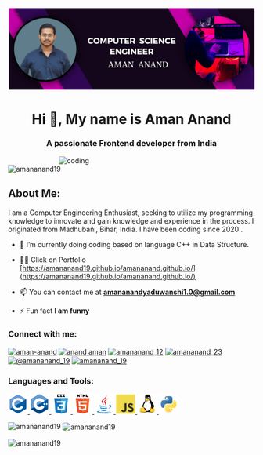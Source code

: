 ![logo](https://github.com/amananand19/aman-anand/blob/main/Screenshot%20from%202024-05-21%2012-23-28.png)
<h1 align="center">Hi 👋, My name is Aman Anand</h1>
<h3 align="center">A passionate Frontend developer from India</h3>
<img align="right" alt="coding" width="400" src="https://camo.githubusercontent.com/7de37139d0b4c1ce40865e799b446c0e963a3dd8fb68d239707237c40604fa3d/68747470733a2f2f63646e2e6472696262626c652e636f6d2f75736572732f3733303730332f73637265656e73686f74732f363538313234332f6176656e746f2e676966">

<p align="left"> <img src="https://komarev.com/ghpvc/?username=amananand19&label=Profile%20views&color=0e75b6&style=flat" alt="amananand19" /> </p>
<h2 align="left">About Me:</h2>
I am a Computer Engineering Enthusiast, seeking to utilize my programming knowledge to innovate and gain knowledge and experience in the process. I originated from Madhubani, Bihar, India. I have been coding since 2020 .


- 🌱 I’m currently doing coding based on language C++ in Data Structure.

- 👨‍💻 Click on Portfolio [https://amananand19.github.io/amananand.github.io/](https://amananand19.github.io/amananand.github.io/)

- 📫 You can contact me at **amananandyaduwanshi1.0@gmail.com**

- ⚡ Fun fact **I am funny**
<h3 align="left">Connect with me:</h3>
<p align="left">
<a href="https://linkedin.com/in/aman-anand" target="blank"><img align="center" src="https://raw.githubusercontent.com/rahuldkjain/github-profile-readme-generator/master/src/images/icons/Social/linked-in-alt.svg" alt="aman-anand" height="30" width="40" /></a>
<a href="https://fb.com/anand aman" target="blank"><img align="center" src="https://raw.githubusercontent.com/rahuldkjain/github-profile-readme-generator/master/src/images/icons/Social/facebook.svg" alt="anand aman" height="30" width="40" /></a>
<a href="https://instagram.com/amananand_12" target="blank"><img align="center" src="https://raw.githubusercontent.com/rahuldkjain/github-profile-readme-generator/master/src/images/icons/Social/instagram.svg" alt="amananand_12" height="30" width="40" /></a>
<a href="https://www.codechef.com/users/amananand_23" target="blank"><img align="center" src="https://cdn.jsdelivr.net/npm/simple-icons@3.1.0/icons/codechef.svg" alt="amananand_23" height="30" width="40" /></a>
<a href="https://www.hackerrank.com/@amananand_19" target="blank"><img align="center" src="https://raw.githubusercontent.com/rahuldkjain/github-profile-readme-generator/master/src/images/icons/Social/hackerrank.svg" alt="@amananand_19" height="30" width="40" /></a>
<a href="https://www.leetcode.com/amananand_19" target="blank"><img align="center" src="https://raw.githubusercontent.com/rahuldkjain/github-profile-readme-generator/master/src/images/icons/Social/leet-code.svg" alt="amananand_19" height="30" width="40" /></a>
</p>

<h3 align="left">Languages and Tools:</h3>
<p align="left"> <a href="https://www.cprogramming.com/" target="_blank" rel="noreferrer"> <img src="https://raw.githubusercontent.com/devicons/devicon/master/icons/c/c-original.svg" alt="c" width="40" height="40"/> </a> <a href="https://www.w3schools.com/cpp/" target="_blank" rel="noreferrer"> <img src="https://raw.githubusercontent.com/devicons/devicon/master/icons/cplusplus/cplusplus-original.svg" alt="cplusplus" width="40" height="40"/> </a> <a href="https://www.w3schools.com/css/" target="_blank" rel="noreferrer"> <img src="https://raw.githubusercontent.com/devicons/devicon/master/icons/css3/css3-original-wordmark.svg" alt="css3" width="40" height="40"/> </a> <a href="https://www.w3.org/html/" target="_blank" rel="noreferrer"> <img src="https://raw.githubusercontent.com/devicons/devicon/master/icons/html5/html5-original-wordmark.svg" alt="html5" width="40" height="40"/> </a> <a href="https://www.java.com" target="_blank" rel="noreferrer"> <img src="https://raw.githubusercontent.com/devicons/devicon/master/icons/java/java-original.svg" alt="java" width="40" height="40"/> </a> <a href="https://developer.mozilla.org/en-US/docs/Web/JavaScript" target="_blank" rel="noreferrer"> <img src="https://raw.githubusercontent.com/devicons/devicon/master/icons/javascript/javascript-original.svg" alt="javascript" width="40" height="40"/> </a> <a href="https://www.linux.org/" target="_blank" rel="noreferrer"> <img src="https://raw.githubusercontent.com/devicons/devicon/master/icons/linux/linux-original.svg" alt="linux" width="40" height="40"/> </a> <a href="https://www.python.org" target="_blank" rel="noreferrer"> <img src="https://raw.githubusercontent.com/devicons/devicon/master/icons/python/python-original.svg" alt="python" width="40" height="40"/> </a> </p>

<p><img align="left" src="https://github-readme-stats.vercel.app/api/top-langs?username=amananand19&show_icons=true&locale=en&layout=compact" alt="amananand19" /></p>

<p>&nbsp;<img align="center" src="https://github-readme-stats.vercel.app/api?username=amananand19&show_icons=true&locale=en" alt="amananand19" /></p>

<p><img align="center" src="https://github-readme-streak-stats.herokuapp.com/?user=amananand19&" alt="amananand19" /></p>
